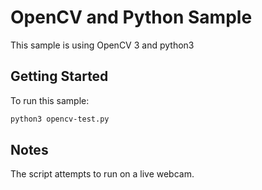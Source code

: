 # OpenCV and Python Sample

This sample is using OpenCV 3 and python3

## Getting Started
To run this sample:
```sh
python3 opencv-test.py
```

## Notes
The script attempts to run on a live webcam.
